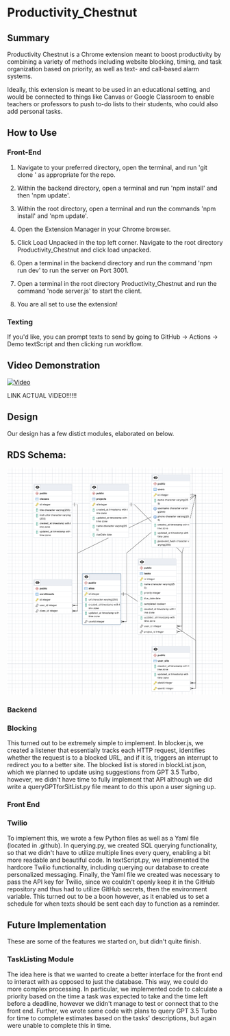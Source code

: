 # Productivity_Chestnut

## Summary
Productivity Chestnut is a Chrome extension meant to boost productivity by combining a variety of methods including website blocking, timing, and task organization based on priority, as well as text- and call-based alarm systems.

Ideally, this extension is meant to be used in an educational setting, and would be connected to things like Canvas or Google Classroom to enable teachers or professors to push to-do lists to their students, who could also add personal tasks.

## How to Use

### Front-End
1. Navigate to your preferred directory, open the terminal, and run 'git clone <http>'
as appropriate for the repo.

2. Within the backend directory, open a terminal and run 'npm install' and then 'npm update'.

3. Within the root directory, open a terminal and run the commands 'npm install' and 'npm update'.

4. Open the Extension Manager in your Chrome browser.

5. Click Load Unpacked in the top left corner. Navigate to the root directory Productivity_Chestnut and click load unpacked.

6. Open a terminal in the backend directory and run the command 'npm run dev' to
run the server on Port 3001.

7. Open a terminal in the root directory Productivity_Chestnut and run the command 'node server.js' to start the client.

8. You are all set to use the extension!

### Texting
If you'd like, you can prompt texts to send by going to GitHub -> Actions -> Demo textScript and then clicking run workflow.

## Video Demonstration
[![Video](https://img.youtube.com/vi/VIDEO_ID/0.jpg)](https://youtu.be/aHlUUijh9Rk)

LINK ACTUAL VIDEO!!!!!!


## Design
Our design has a few distict modules, elaborated on below.

## RDS Schema:

![RDS Schema](/src/images/RDS%20Schema.png)

### Backend


### Blocking
This turned out to be extremely simple to implement.  In blocker.js, we created a listener that essentially tracks each HTTP request, identifies whether the request is to a blocked URL, and if it is, triggers an interrupt to redirect you to a better site.  The blocked list is stored in blockList.json, which we planned to update using suggestions from GPT 3.5 Turbo, however, we didn't have time to fully implement that API although we did write a queryGPTforSitList.py file meant to do this upon a user signing up.


### Front End


### Twilio
To implement this, we wrote a few Python files as well as a Yaml file (located in .github).  In querying.py, we created SQL querying functionality, so that we didn't have to utilize multiple lines every query, enabling a bit more readable and beautiful code.  In textScript.py, we implemented the hardcore Twilio functionality, including querying our database to create personalized messaging.  Finally, the Yaml file we created was necessary to pass the API key for Twilio, since we couldn't openly keep it in the GitHub repository and thus had to utilize GitHub secrets, then the environment variable.  This turned out to be a boon however, as it enabled us to set a schedule for when texts should be sent each day to function as a reminder.


## Future Implementation
These are some of the features we started on, but didn't quite finish.
### TaskListing Module
The idea here is that we wanted to create a better interface for the front end to interact with as opposed to just the database.  This way, we could do more complex processing.  In particular, we implemented code to calculate a priority based on the time a task was expected to take and the time left before a deadline, however we didn't manage to test or connect that to the front end.  Further, we wrote some code with plans to query GPT 3.5 Turbo for time to complete estimates based on the tasks' descriptions, but again were unable to complete this in time.